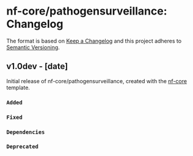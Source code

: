 # nf-core/pathogensurveillance: Changelog

The format is based on [Keep a Changelog](https://keepachangelog.com/en/1.0.0/)
and this project adheres to [Semantic Versioning](https://semver.org/spec/v2.0.0.html).

## v1.0dev - [date]

Initial release of nf-core/pathogensurveillance, created with the [nf-core](https://nf-co.re/) template.

### `Added`

### `Fixed`

### `Dependencies`

### `Deprecated`

